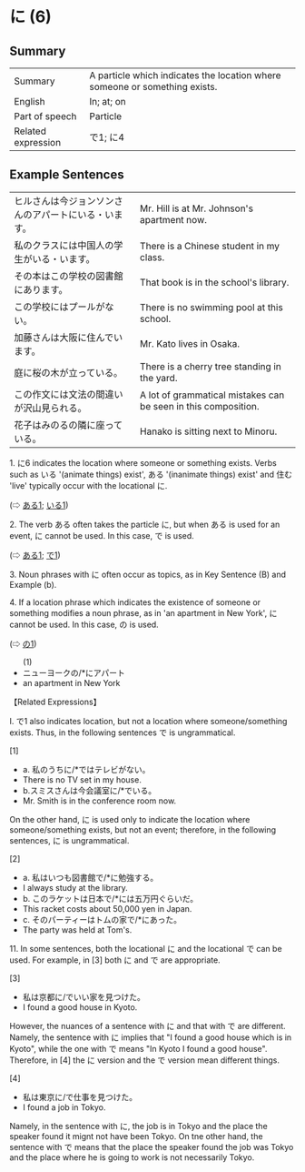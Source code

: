 # に (6)

## Summary

<table><tr>   <td>Summary</td>   <td>A particle which indicates the location where someone or something exists.</td></tr><tr>   <td>English</td>   <td>In; at; on</td></tr><tr>   <td>Part of speech</td>   <td>Particle</td></tr><tr>   <td>Related expression</td>   <td>で1; に4</td></tr></table>

## Example Sentences

<table><tr>   <td>ヒルさんは今ジョンソンさんのアパートにいる・います。</td>   <td>Mr. Hill is at Mr. Johnson's apartment now.</td></tr><tr>   <td>私のクラスには中国人の学生がいる・います。</td>   <td>There is a Chinese student in my class.</td></tr><tr>   <td>その本はこの学校の図書館にあります。</td>   <td>That book is in the school's library.</td></tr><tr>   <td>この学校にはプールがない。</td>   <td>There is no swimming pool at this school.</td></tr><tr>   <td>加藤さんは大阪に住んでいます。</td>   <td>Mr. Kato lives in Osaka.</td></tr><tr>   <td>庭に桜の木が立っている。</td>   <td>There is a cherry tree standing in the yard.</td></tr><tr>   <td>この作文には文法の間違いが沢山見られる。</td>   <td>A lot of grammatical mistakes can be seen in this composition.</td></tr><tr>   <td>花子はみのるの隣に座っている。</td>   <td>Hanako is sitting next to Minoru.</td></tr></table>

<p>1. <span class="cloze">に</span>6 indicates the location where someone or something exists. Verbs such as いる '(animate things) exist', ある '(inanimate things) exist' and 住む 'live' typically occur with the locational <span class="cloze">に</span>. </p>  (⇨ <a href="#㊦ ある (1)">ある1</a>; <a href="#㊦ いる (1)">いる1</a>)</p>  <p>2. The verb ある often takes the particle <span class="cloze">に</span>, but when ある is used for an event, <span class="cloze">に</span> cannot be used. In this case, で is used. </p>  <p>(⇨ <a href="#㊦ ある (1)">ある1</a>; <a href="#㊦ で (1)">で1</a>)</p>  <p>3. Noun phrases with <span class="cloze">に</span> often occur as topics, as in Key Sentence (B) and Example (b).</p>  <p>4. If a location phrase which indicates the existence of someone or something modifies a noun phrase, as in 'an apartment in New York', <span class="cloze">に</span> cannot be used. In this case, の is used.</p>  <p>(⇨ <a href="#㊦ の (1)">の1</a>)</p>  <ul>(1) <li>ニューヨークの/*<span class="cloze">に</span>アパート</li> <li>an apartment in New York</li> </ul>  <p>【Related Expressions】</p>  <p>I. で1 also indicates location, but not a location where someone/something exists. Thus, in the following sentences で is ungrammatical.</p>  <p>[1]</p>  <ul> <li>a. 私のうち<span class="cloze">に</span>/*ではテレビがない。</li> <li>There is no TV set in my house.</li> <div class="divide"></div> <li>b.スミスさんは今会議室<span class="cloze">に</span>/*でいる。</li> <li>Mr. Smith is in the conference room now.</li> </ul>  <p>On the other hand, <span class="cloze">に</span> is used only to indicate the location where someone/something exists, but not an event; therefore, in the following sentences, <span class="cloze">に</span> is ungrammatical.</p>  <p>[2] </p>  <ul> <li>a. 私はいつも図書館で/*<span class="cloze">に</span>勉強する。</li> <li>I always study at the library.</li> <div class="divide"></div> <li>b. このラケットは日本で/*<span class="cloze">に</span>は五万円ぐらいだ。</li> <li>This racket costs about 50,000 yen in Japan.</li> <div class="divide"></div> <li>c. そのパーティーはトムの家で/*<span class="cloze">に</span>あった。</li> <li>The party was held at Tom's.</li> </ul>  <p>11. In some sentences, both the locational <span class="cloze">に</span> and the locational で can be used. For example, in [3] both <span class="cloze">に</span> and で are appropriate.</p>  <p>[3]</p>  <ul> <li>私は京都<span class="cloze">に</span>/でいい家を見つけた。</li> <li>I found a good house in Kyoto.</li> </ul>  <p>However, the nuances of a sentence with に</span> and that with で are different. Namely, the sentence with <span class="cloze">に</span> implies that "I found a good house which is in Kyoto", while the one with で means "In Kyoto I found a good house". Therefore, in [4] the <span class="cloze">に</span> version and the で version mean different things.</p>  <p>[4]</p>  <ul> <li>私は東京<span class="cloze">に</span>/で仕事を見つけた。</li> <li>I found a job in Tokyo.</li> </ul>  <p>Namely, in the sentence with <span class="cloze">に</span>, the job is in Tokyo and the place the speaker found it mignt not have been Tokyo. On tne other hand, the sentence with で means that the place the speaker found the job was Tokyo and the place where he is going to work is not necessarily Tokyo.</p>

